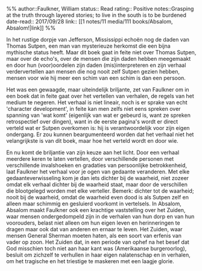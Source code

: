 %%
author::Faulkner, William
status:: Read
rating:: Positive
notes::Grasping at the truth through layered stories; to live in the south is to be burdened
date-read:: 2017/09/28
link:: [[1 notes/11 media/111 books/Absalom, Absalom!|link]]
%%

In het rustige dorpje van Jefferson, Mississippi echoën nog de daden van Thomas Sutpen, een man van mysterieuze herkomst die een bijna mythische status heeft. Maar dit boek gaat in feite niet over Thomas Sutpen, maar over de echo's, over de mensen die zijn daden hebben meegemaakt en door hun (voor)oordelen zijn daden (mis)interpreteren en zijn verhaal verdervertellen aan mensen die nog nooit zelf Sutpen gezien hebben, mensen voor wie hij meer een schim van een schim is dan een persoon.

Het was een gewaagde, maar uiteindelijk briljante, zet van Faulkner om in een boek dat in feite gaat over het vertellen van verhalen, de regels van het medium  te negeren. Het verhaal is niet lineair, noch is er sprake van echt 'character development', in feite kan men zelfs niet eens spreken over spanning van 'wat komt' (eigenlijk van wat er gebeurd is, want ze spreken retrospectief over dingen), want in de eerste pagina's wordt er direct verteld wat er Sutpen overkomen is: hij is verantwoordelijk voor zijn eigen ondergang. Er zou kunnen beargumenteerd worden dat het verhaal niet het velangrijkste is van dit boek, maar hoe het verteld wordt en door wie.

En nu komt de briljantie van zijn keuze aan het licht. Door een verhaal meerdere keren te laten vertellen, door verschillende personen met verschillende invalshoeken en gradaties van persoonlijke betrokkenheid, laat Faulkner het verhaal voor je ogen van gedaante veranderen. Met elke gedaanteverwisseling kom je dan iets dichter bij de waarheid, niet zozeer omdat elk verhaal dichter bij de waarheid staat, maar door de verschillen die blootgelegd worden met elke verteller. Bemerk: dichter tot de waarheid; nooit bij de waarheid, omdat de waarheid even dood is als Sutpen zelf en alleen maar schimmig en gesluierd voorkomt in vertelsels. 
In Absalom, Absalom maakt Faulkner ook een krachtige vaststelling over het Zuiden, waar mensen ondergedompeld zijn in de verhalen van hun dorp en van hun voorouders, belast niet alleen om hun eigen leven en herinneringen te dragen maar ook dat van anderen en ernaar te leven. Het Zuiden, waar mensen General Sherman moeten haten, als een soort van erfenis van vader op zoon. Het Zuiden dat, in een periode van ophef na het besef dat God misschien toch niet aan haar kant was (Amerikaanse burgeroorlog), besluit om zichzelf te verhullen in haar eigen nalatenschap en in verhalen, om het tragische en het triestige te maskeren met een laagje glorie. 
